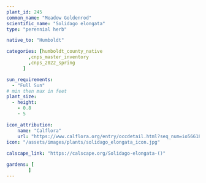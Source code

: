 ```yaml
---
plant_id: 245 
common_name: "Meadow Goldenrod"
scientific_name: "Solidago elongata"
type: "perennial herb"

native_to: "Humboldt"

categories: [humboldt_county_native
        ,cnps_master_inventory
        ,cnps_2022_spring
      ]

sun_requirements:
  - "Full Sun"
# min then max in feet
plant_size:
  - height: 
    - 0.8 
    - 5 

icon_attribution: 
    name: "Calflora"
    url: "https://www.calflora.org/entry/occdetail.html?seq_num=io56618"
icon: "/assets/images/plants/solidago_elongata_icon.jpg"
 
calscape_link: "https://calscape.org/Solidago-elongata-()"

gardens: [
        ]
---
```








